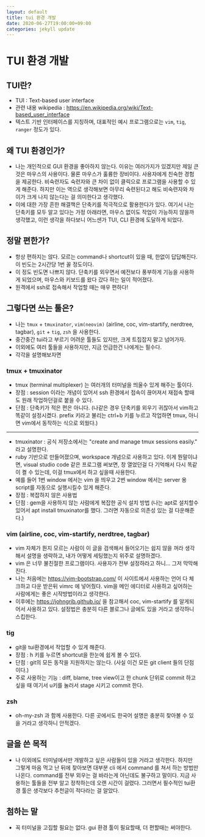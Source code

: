 ```yaml
---
layout: default
title: tui 환경 개발
date: 2020-06-27T19:00:00+09:00
categories: jekyll update
---
```


# TUI 환경 개발

## TUI란?
 * TUI : Text-based user interface
 * 관련 내용 wikipedia :  https://en.wikipedia.org/wiki/Text-based_user_interface
 * 텍스트 기반 인터페이스를 지칭하며, 대표적인 예시 프로그램으로는 `vim`, `tig`, `ranger` 정도가 있다.

## 왜 TUI 환경인가?
 * 나는 개인적으로 GUI 환경을 좋아하지 않는다. 이유는 여러가지가 있겠지만 제일 큰 것은 마우스의 사용이다. 물론 마우스가 훌륭한 장비이다. 사용자에게 친숙한 경험을 제공한다. 비숙련자도 숙련자와 큰 차이 없이 클릭으로 프로그램을 사용할 수 있게 해준다. 하지만 이는 역으로 생각해보면 아무리 숙련된다고 해도 비숙련자와 차이가 크게 나지 않는다는 걸 의미한다고 생각했다.
 * 이에 대한 가장 흔한 해결책은 단축키를 적극적으로 활용한다가 있다. 여기서 나는 단축키를 모두 알고 있다는 가정 아래라면, 마우스 없이도 작업이 가능하지 않을까 생각했고, 이런 생각을 하다보니 어느샌가 TUI, CLI 환경에 도달하게 되었다.

## 정말 편한가?
 * 항상 편하지는 않다. 모르는 command나 shortcut이 있을 때, 한없이 답답해진다. 이 빈도는 2시간당 1번 꼴 정도이다.
 * 이 정도 빈도면 나쁘지 않다. 단축키를 외우면서 예전보다 풍부하게 기능을 사용하게 되었으며, 마우스와 키보드를 왔다 갔다 하는 일이 적어졌다.
 * 원격에서 ssh로 접속해서 작업할 때는 매우 편하다!

## 그렇다면 쓰는 툴은?
 * 나는 `tmux` + `tmuxinator`, `vim(neovim)` (airline, coc, vim-startify, nerdtree, tagbar), `git` + `tig`, `zsh` 을 사용한다.
 * 중간중간 tui라고 부르기 어려운 툴들도 있지만, 크게 트집잡지 말고 넘어가자.
 * 이외에도 여러 툴들을 사용하지만, 지금 언급한건 나에게는 필수다.
 * 각각을 설명해보자면
### tmux + tmuxinator
 * tmux (terminal multiplexer) 는 여러개의 터미널을 띄울수 있게 해주는 툴이다.
 * 장점 : session 이라는 개념이 있어서 ssh 환경에서 접속이 끊어져서 재접속 할때도 원래 작업하던걸로 붙을 수 있다.
 * 단점 : 단축키가 적은 편은 아니다. (나같은 경우 단축키를 외우기 귀찮아서 vim하고 똑같이 설정시켰다. prefix 키라고 불리는 ctrl+b 키를 누르고 작업하면 tmux, 아니면 vim에서 동작하는 식으로 외웠다.)

 ---
 * tmuxinator : 공식 저장소에서는 "create and manage tmux sessions easily." 라고 설명한다.
 * ruby 기반으로 만들어졌으며, workspace 개념으로 사용하고 있다. 이게 뭔말이냐면, visual studio code 같은 프로그램 써보면, 창 열었던걸 다 기억해서 다시 똑같이 켤 수 있는데, 이걸 tmux에서 하고 싶을때 사용한다.
 * 예를 들어 1번 window 에서는 vim 을 띄우고 2번 window 에서는 server 용 script를 자동으로 실행시킬수 있게 해준다.
 * 장점 : 복잡하지 않은 사용법
 * 단점 : gem을 사용하지 않는 사람에게 복잡한 공식 설치 방법 (나는 apt로 설치할수 있어서 apt install tmuxinator를 했다. 그러면 자동으로 의존성 있는 걸 다운해준다.)
  
### vim (airline, coc, vim-startify, nerdtree, tagbar)
 * vim 자체가 뭔지 모르는 사람이 이 글을 검색해서 들어오기는 쉽지 않을 꺼라 생각해서 설명을 생략하고, 내가 어떻게 세팅했는지 위주로 설명하겠다.
 * vim 은 너무 불친절한 프로그램이다. 사용자가 전부 설정하라고 하니... 그저 막막해진다.
 * 나는 처음에는 https://vim-bootstrap.com/ 이 사이트에서 사용하는 언어 다 체크하고 다운 받은뒤 vimrc 에 넣어줬다. vim을 메인 에디터로 사용하고 싶어하는 사람에게는 좋은 시작방법이라고 생각한다.
 * 이후에는 https://johngrib.github.io/ 을 참고해서 coc, vim-startify 를 알게되어서 사용하고 있다. 설정법은 충분히 다른 블로그나 글에도 있을 거라고 생각하니 스킵한다.

### tig
 * git을 tui환경에서 작업할 수 있게 해준다.
 * 장점 : h 키를 누르면 shortcut을 한눈에 쉽게 볼 수 있다.
 * 단점 : git의 모든 동작을 지원하지는 않는다. (사실 이건 모든 git client 들의 단점이다.)
 * 주로 사용하는 기능 : diff, blame, tree view이고 한 chunk 단위로 commit 하고 싶을 때 여기서 u키를 눌러서 stage 시키고 commit 한다.

### zsh
 * oh-my-zsh 과 함께 사용한다. 다른 곳에서도 한국어 설명은 충분히 찾아볼 수 있을 거라고 생각하니 안적겠다.

## 글을 쓴 목적
 * 나 이외에도 터미널에서만 개발하고 싶은 사람들이 있을 거라고 생각한다. 하지만 그렇게 마음 먹고 난 뒤에 찾아보면 대부분 cli 에서 command 를 쳐서 하는 방법만 나온다. command를 전부 외우는 걸 바라는게 아닌데도 불구하고 말이다. 지금 사용하는 툴들을 전부 알고 정착하는데 오랜 시간이 걸렸다. 그러면서 필수적인 tui환경 툴은 생각보다 추천글이 적다라는 걸 알았다.

## 첨하는 말
 * 꼭 터미널을 고집할 필요는 없다. gui 환경 툴이 필요할때, 더 편할때는 써야한다.
